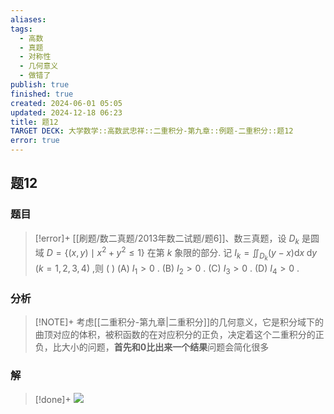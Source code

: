 ```yaml
---
aliases: 
tags:
  - 高数
  - 真题
  - 对称性
  - 几何意义
  - 做错了
publish: true
finished: true
created: 2024-06-01 05:05
updated: 2024-12-18 06:23
title: 题12
TARGET DECK: 大学数学::高数武忠祥::二重积分-第九章::例题-二重积分::题12
error: true
---
```

## 题12 
### 题目
> [!error]+
> [[刷题/数二真题/2013年数二试题/题6]]、数三真题，设 ${D}_{k}$ 是圆域 $D = \{  {( {x,y})  \mid  {x}^{2} + {y}^{2} \leq  1}\}$ 在第 $k$ 象限的部分. 记 ${I}_{k} = {\iint }_{{D}_{k}}( {y - x}) \mathrm{d}x\mathrm{\;d}y$ $( {k = 1,2,3,4})$ ,则 ( )
> (A) ${I}_{1} > 0$ . 
> (B) ${I}_{2} > 0$ . 
> (C) ${I}_{3} > 0$ . 
> (D) ${I}_{4} > 0$ .
### 分析
> [!NOTE]+
> 考虑[[二重积分-第九章|二重积分]]的几何意义，它是积分域下的曲顶对应的体积，被积函数的在对应积分的正负，决定着这个二重积分的正负，比大小的问题，**首先和0比出来一个结果**问题会简化很多
### 解
> [!done]+
> ![](https://img.hwenyi.live/202405161518276.webp)